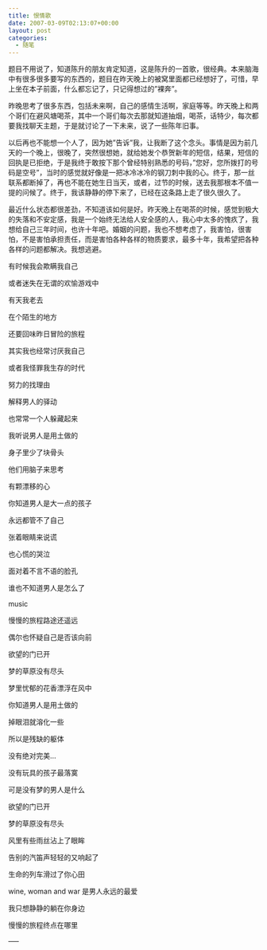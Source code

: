 ```yaml
---
title: 恨情歌
date: 2007-03-09T02:13:07+00:00
layout: post
categories:
  - 随笔
---
```


题目不用说了，知道陈升的朋友肯定知道，这是陈升的一首歌，很经典。本来脑海中有很多很多要写的东西的，题目在昨天晚上的被窝里面都已经想好了，可惜，早上坐在本子前面，什么都忘记了，只记得想过的”裸奔”。

昨晚思考了很多东西，包括未来啊，自己的感情生活啊，家庭等等。昨天晚上和两个哥们在避风塘喝茶，其中一个哥们每次去那就知道抽烟，喝茶，话特少，每次都要我找聊天主题，于是就讨论了一下未来，说了一些陈年旧事。

以后再也不能想一个人了，因为她”告诉”我，让我断了这个念头。事情是因为前几天的一个晚上，很晚了，突然很想她，就给她发个恭贺新年的短信，结果，短信的回执是已拒绝，于是我终于敢按下那个曾经特别熟悉的号码，”您好，您所拨打的号码是空号”，当时的感觉就好像是一把冰冷冰冷的钢刀刺中我的心。终于，那一丝联系都断掉了，再也不能在她生日当天，或者，过节的时候，送去我那根本不值一提的问候了。终于，我该静静的停下来了，已经在这条路上走了很久很久了。
<!--more-->
最近什么状态都很差劲，不知道该如何是好。昨天晚上在喝茶的时候，感觉到极大的失落和不安定感，我是一个始终无法给人安全感的人，我心中太多的愧疚了，我想给自己三年时间，也许十年吧。婚姻的问题，我也不想考虑了，我害怕，很害怕，不是害怕承担责任，而是害怕各种各样的物质要求，最多十年，我希望把各种各样的问题都解决。我想逃避。

有时候我会欺瞒我自己

或者迷失在无谓的欢愉游戏中

有天我老去

在个陌生的地方

还要回味昨日冒险的旅程

其实我也经常讨厌我自己

或者我怪罪我生存的时代

努力的找理由

解释男人的驿动

也常常一个人躲藏起来

我听说男人是用土做的

身子里少了块骨头

他们用脑子来思考

有颗漂移的心

你知道男人是大一点的孩子

永远都管不了自己

张着眼睛来说谎

也心慌的哭泣

面对着不言不语的脸孔

谁也不知道男人是怎么了

music

慢慢的旅程路途还遥远

偶尔也怀疑自己是否该向前

欲望的门已开

梦的草原没有尽头

梦里忧郁的花香漂浮在风中

你知道男人是用土做的

掉眼泪就溶化一些

所以是残缺的躯体

没有绝对完美…

没有玩具的孩子最落寞

可是没有梦的男人是什么

欲望的门已开

梦的草原没有尽头

风里有些雨丝沾上了眼眸

告别的汽笛声轻轻的又响起了

生命的列车滑过了你心田

wine, woman and war 是男人永远的最爱

我只想静静的躺在你身边

慢慢的旅程终点在哪里

—–